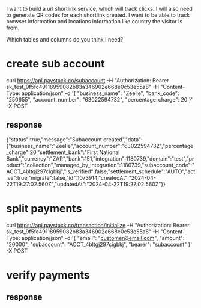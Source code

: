 I want to build a url shortlink service, which will track clicks. I will also need to generate QR codes for each shortlink created. I want to be able to track browser information and locations information like country the visitor is from.

Which tables and columns do you think I need?

# create sub account
curl https://api.paystack.co/subaccount -H "Authorization: Bearer sk_test_9f5fc49118959082b83a346902e668e0c53e55a8" -H "Content-Type: 
application/json" -d '{ "business_name": "Zeelie", "bank_code": "250655", "account_number": "63022594732", "percentage_charge": 20 }' -X POST

## response

{"status":true,"message":"Subaccount created","data":{"business_name":"Zeelie","account_number":"63022594732","percentage_charge":20,"settlement_bank":"First National Bank","currency":"ZAR","bank":151,"integration":1180739,"domain":"test","product":"collection","managed_by_integration":1180739,"subaccount_code":"ACCT_4bltgj297cigbkj","is_verified":false,"settlement_schedule":"AUTO","active":true,"migrate":false,"id":1073914,"createdAt":"2024-04-22T19:27:02.560Z","updatedAt":"2024-04-22T19:27:02.560Z"}}


# split payments
curl https://api.paystack.co/transaction/initialize -H "Authorization: Bearer sk_test_9f5fc49118959082b83a346902e668e0c53e55a8" -H "Content-Type: application/json" -d '{ "email": "customer@email.com",  "amount": "20000", "subaccount": "ACCT_4bltgj297cigbkj", "bearer": "subaccount" }' -X POST



# verify payments

## response
